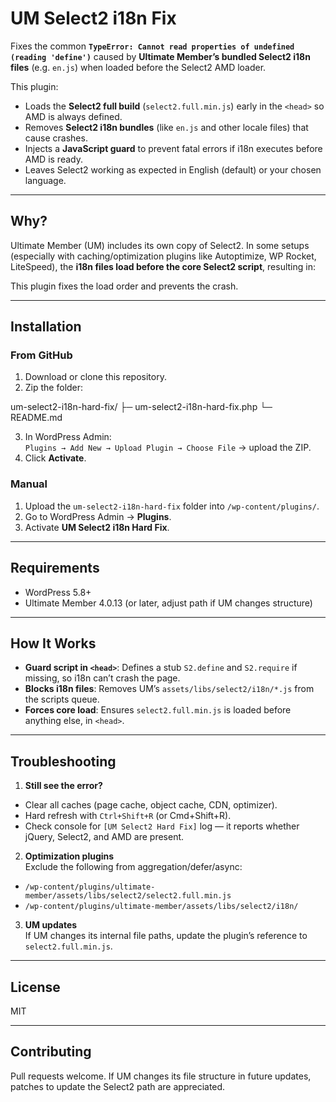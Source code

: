 # UM Select2 i18n Fix

Fixes the common **`TypeError: Cannot read properties of undefined (reading 'define')`** caused by **Ultimate Member’s bundled Select2 i18n files** (e.g. `en.js`) when loaded before the Select2 AMD loader.

This plugin:
- Loads the **Select2 full build** (`select2.full.min.js`) early in the `<head>` so AMD is always defined.
- Removes **Select2 i18n bundles** (like `en.js` and other locale files) that cause crashes.
- Injects a **JavaScript guard** to prevent fatal errors if i18n executes before AMD is ready.
- Leaves Select2 working as expected in English (default) or your chosen language.

---

## Why?

Ultimate Member (UM) includes its own copy of Select2. In some setups (especially with caching/optimization plugins like Autoptimize, WP Rocket, LiteSpeed), the **i18n files load before the core Select2 script**, resulting in:


This plugin fixes the load order and prevents the crash.

---

## Installation

### From GitHub
1. Download or clone this repository.
2. Zip the folder:

um-select2-i18n-hard-fix/
├─ um-select2-i18n-hard-fix.php
└─ README.md

3. In WordPress Admin:  
`Plugins → Add New → Upload Plugin → Choose File` → upload the ZIP.
4. Click **Activate**.

### Manual
1. Upload the `um-select2-i18n-hard-fix` folder into `/wp-content/plugins/`.
2. Go to WordPress Admin → **Plugins**.
3. Activate **UM Select2 i18n Hard Fix**.

---

## Requirements

- WordPress 5.8+
- Ultimate Member 4.0.13 (or later, adjust path if UM changes structure)

---

## How It Works

- **Guard script in `<head>`**: Defines a stub `S2.define` and `S2.require` if missing, so i18n can’t crash the page.
- **Blocks i18n files**: Removes UM’s `assets/libs/select2/i18n/*.js` from the scripts queue.
- **Forces core load**: Ensures `select2.full.min.js` is loaded before anything else, in `<head>`.

---

## Troubleshooting

1. **Still see the error?**  
- Clear all caches (page cache, object cache, CDN, optimizer).
- Hard refresh with `Ctrl+Shift+R` (or Cmd+Shift+R).
- Check console for `[UM Select2 Hard Fix]` log — it reports whether jQuery, Select2, and AMD are present.

2. **Optimization plugins**  
Exclude the following from aggregation/defer/async:
- `/wp-content/plugins/ultimate-member/assets/libs/select2/select2.full.min.js`
- `/wp-content/plugins/ultimate-member/assets/libs/select2/i18n/`

3. **UM updates**  
If UM changes its internal file paths, update the plugin’s reference to `select2.full.min.js`.

---

## License

MIT

---

## Contributing

Pull requests welcome. If UM changes its file structure in future updates, patches to update the Select2 path are appreciated.
